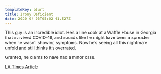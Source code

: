 ```yaml
---
templateKey: blurt
title: Irony Deficient
date: 2020-04-03T05:02:41.527Z
---
```

This guy is an incredible idiot. He’s a line cook at a Waffle House in Georgia that survived COVID-19, and sounds like he might have been a spreader when he wasn’t showing symptoms. Now he’s seeing all this nightmare unfold and still thinks it‘s overrated. 

Granted, he claims to have had a minor case.

[LA Times Article](https://apple.news/A-eJUWx9pSqq77qiGfDOdAg)